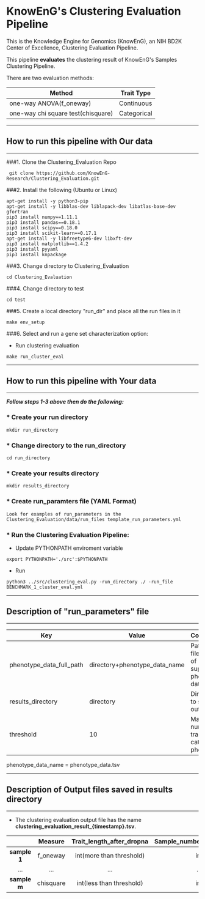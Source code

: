 # KnowEnG's Clustering Evaluation Pipeline
This is the Knowledge Engine for Genomics (KnowEnG), an NIH BD2K Center of Excellence, Clustering Evaluation Pipeline.

This pipeline **evaluates** the clustering result of KnowEnG's Samples Clustering Pipeline.

There are two evaluation methods:

| **Method**                                      | **Trait Type**                          |
| ------------------------------------------------ | ------------------------------------- |
| one-way ANOVA(f_oneway)                               | Continuous                                | 
| one-way chi square test(chisquare)                                     | Categorical          |


* * * 
## How to run this pipeline with Our data
* * * 
###1. Clone the Clustering_Evaluation Repo
```
 git clone https://github.com/KnowEnG-Research/Clustering_Evaluation.git
```
 
###2. Install the following (Ubuntu or Linux)
  ```
 apt-get install -y python3-pip
 apt-get install -y libblas-dev liblapack-dev libatlas-base-dev gfortran
 pip3 install numpy==1.11.1
 pip3 install pandas==0.18.1
 pip3 install scipy==0.18.0
 pip3 install scikit-learn==0.17.1
 apt-get install -y libfreetype6-dev libxft-dev
 pip3 install matplotlib==1.4.2
 pip3 install pyyaml
 pip3 install knpackage
```

###3. Change directory to Clustering_Evaluation

```
cd Clustering_Evaluation
```

###4. Change directory to test

```
cd test
```
 
###5. Create a local directory "run_dir" and place all the run files in it
```
make env_setup
```

###6. Select and run a gene set characterization option:
 
 * Run clustering evaluation</br>
  ```
  make run_cluster_eval
  ```


* * * 
## How to run this pipeline with Your data
* * * 

__***Follow steps 1-3 above then do the following:***__

### * Create your run directory

 ```
 mkdir run_directory
 ```

### * Change directory to the run_directory

 ```
 cd run_directory
 ```

### * Create your results directory

 ```
 mkdir results_directory
 ```
 
### * Create run_paramters file (YAML Format)
 ``` 
 Look for examples of run_parameters in the Clustering_Evaluation/data/run_files template_run_parameters.yml
 ```

### * Run the Clustering Evaluation Pipeline:

  * Update PYTHONPATH enviroment variable
   ``` 
   export PYTHONPATH='./src':$PYTHONPATH    
   ```
   
  * Run
   ```
  python3 ../src/clustering_eval.py -run_directory ./ -run_file BENCHMARK_1_cluster_eval.yml
   ```

* * * 
## Description of "run_parameters" file
* * * 

| **Key**                   | **Value** | **Comments** |
| ------------------------- | --------- | ------------ |
| phenotype_data_full_path | directory+phenotype_data_name| Path and file name of user supplied phenotype data |
| results_directory | directory | Directory to save the output files |
| threshold | 10 | Maximum number of traits for categorical phenotype |

phenotype_data_name = phenotype_data.tsv

* * * 
## Description of Output files saved in results directory
* * * 

* The clustering evaluation output file has the name **clustering_evaluation_result_{timestamp}.tsv**.</br>

 |  |**Measure**|**Trait_length_after_dropna**| **Sample_number_after_dropna**|**chi/fval**|**pval**|
 | :--------------------: |:--------------------:|:--------------------:|:--------:|:-------:|:--------------------:|
 | **sample 1**|f_oneway|int(more than threshold)|int|float|float|
 |...|...|...|...|...|...|
 | **sample m**|chisquare|int(less than threshold)|int|float|float|
